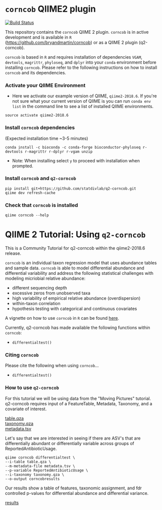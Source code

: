 # `corncob` QIIME2 plugin

[![Build Status](https://travis-ci.org/bryandmartin/q2-corncob.svg?branch=master)](https://travis-ci.org/bryandmartin/q2-corncob)

This repository contains the `corncob` QIIME 2 plugin. `corncob` is in active development and is available in `R` (https://github.com/bryandmartin/corncob) or as a QIIME 2 plugin (q2-corncob).


`corncob` is based in `R` and requires installation of dependencies `VGAM`, `devtools`, `magrittr`, `phyloseq`, and `dplyr` into your `conda` environment before installing `corncob`. Please refer to the following instructions on how to install `corncob` and its dependencies.


### Activate your QIIME Environment

- Here we activate our example version of QIIME, `qiime2-2018.6`. If you're not sure what your current version of QIIME is you can run `conda env list` in the command line to see a list of installed QIIME environments.

```
source activate qiime2-2018.6
```


### Install `corncob` dependencies

(Expected installation time ~3-5 minutes)

```
conda install -c bioconda -c conda-forge bioconductor-phyloseq r-devtools r-magrittr r-dplyr r-vgam unzip
```

- Note: When installing select `y` to proceed with installation when prompted.


### Install  `corncob`  and `q2-corncob`

```
pip install git+https://github.com/statdivlab/q2-corncob.git
qiime dev refresh-cache
```


### Check that `corncob` is installed <br>

```
qiime corncob --help
```


# QIIME 2 Tutorial: Using `q2-corncob`
This is a Community Tutorial for q2-corncob within the qiime2-2018.6 release.

`corncob` is an individual taxon regression model that uses abundance tables and sample data. `corncob` is able to model differential abundance and differential variability and address the following statistical challenges with modeling micriobial relative abundance:
- different sequencing depth
- excessive zeros from unobserved taxa
- high variability of empirical relative abundance (overdispersion)
- within-taxon correlation
- hypothesis testing with categorical and continuous covariates

A vignette on how to use `corncob` in `R` can be found [here]().

Currently, q2-corncob has made available the following functions within `corncob`:
- `differentialtest()`

### Citing `corncob`
Please cite the following when using `corncob`...
- `differentialtest()`

### How to use `q2-corncob`
For this tutorial we will be using data from the "Moving Pictures" tutorial. q2-corncob requires input of a FeatureTable, Metadata, Taxonomy, and a covariate of interest.

<a href="https://github.com/statdivlab/q2-corncob/blob/master/data/table.qza?raw=true" download>table.qza</a>
<br><a href="https://github.com/statdivlab/q2-corncob/blob/master/data/taxonomy.qza?raw=true" download>taxonomy.qza</a>
<br><a href="https://raw.githubusercontent.com/statdivlab/q2-corncob/master/data/metadata.tsv" download>metadata.tsv</a>


Let's say that we are interested in seeing if there are ASV's that are differentially abundant or differentially variable across groups of ReportedAntibioticUsage.
```
qiime corncob differentialtest \
--i-table table.qza \
--m-metadata-file metadata.tsv \
--p-variable ReportedAntibioticUsage \
--i-taxonomy taxonomy.qza \
--o-output corncobresults
```
Our results show a table of features, taxonomic assignment, and fdr controlled p-values for differential abundance and differential variance.

<a href="https://github.com/statdivlab/q2-corncob/blob/master/data/taxonomy.tsv" download>results</a>
